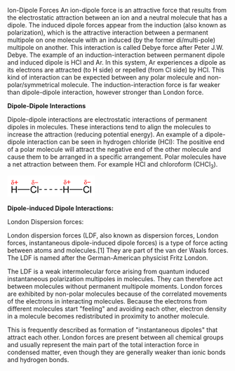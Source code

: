 Ion-Dipole Forces An ion-dipole force is an attractive force that results from the electrostatic attraction between an ion and a neutral molecule that has a dipole. The induced dipole forces appear from the induction (also known as polarization), which is the attractive interaction between a permanent multipole on one molecule with an induced (by the former di/multi-pole) multipole on another. This interaction is called Debye force after Peter J.W. Debye. The example of an induction-interaction between permanent dipole and induced dipole is HCl and Ar. In this system, Ar experiences a dipole as its electrons are attracted (to H side) or repelled (from Cl side) by HCl. This kind of interaction can be expected between any polar molecule and non-polar/symmetrical molecule. The induction-interaction force is far weaker than dipole-dipole interaction, however stronger than London force.  

**Dipole-Dipole Interactions**

Dipole-dipole interactions are electrostatic interactions of permanent dipoles in molecules. These interactions tend to align the molecules to increase the attraction (reducing potential energy). An example of a dipole-dipole interaction can be seen in hydrogen chloride (HCl): The positive end of a polar molecule will attract the negative end of the other molecule and cause them to be arranged in a specific arrangement. Polar molecules have a net attraction between them. For example HCl and chloroform (CHCl<sub>3</sub>).  

<img src="images/Dipole.png">  

**Dipole-induced Dipole Interactions:**  

London Dispersion forces:  

London dispersion forces (LDF, also known as dispersion forces, London forces, instantaneous dipole-induced dipole forces) is a type of force acting between atoms and molecules.[1] They are part of the van der Waals forces. The LDF is named after the German-American physicist Fritz London.

The LDF is a weak intermolecular force arising from quantum induced instantaneous polarization multipoles in molecules. They can therefore act between molecules without permanent multipole moments. London forces are exhibited by non-polar molecules because of the correlated movements of the electrons in interacting molecules. Because the electrons from different molecules start "feeling" and avoiding each other, electron density in a molecule becomes redistributed in proximity to another molecule.  

This is frequently described as formation of "instantaneous dipoles" that attract each other. London forces are present between all chemical groups and usually represent the main part of the total interaction force in condensed matter, even though they are generally weaker than ionic bonds and hydrogen bonds.
